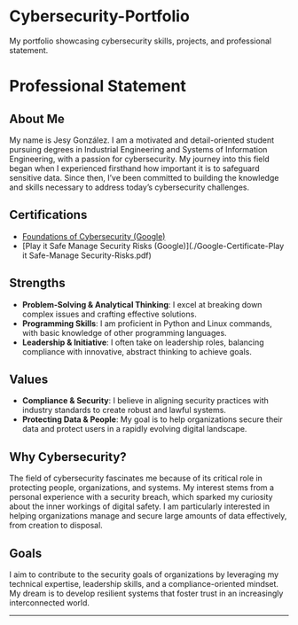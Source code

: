 # Cybersecurity-Portfolio
My portfolio showcasing cybersecurity skills, projects, and professional statement.
# Professional Statement

## About Me
My name is Jesy González. I am a motivated and detail-oriented student pursuing degrees in Industrial Engineering and Systems of Information Engineering, with a passion for cybersecurity. My journey into this field began when I experienced firsthand how important it is to safeguard sensitive data. Since then, I’ve been committed to building the knowledge and skills necessary to address today’s cybersecurity challenges.  

## Certifications
- [Foundations of Cybersecurity (Google)](./Foundations_of_Cybersecurity_Certificate.pdf)
- [Play it Safe Manage Security Risks (Google)](./Google-Certificate-Play it Safe-Manage Security-Risks.pdf)




## Strengths
- **Problem-Solving & Analytical Thinking**: I excel at breaking down complex issues and crafting effective solutions.  
- **Programming Skills**: I am proficient in Python and Linux commands, with basic knowledge of other programming languages.  
- **Leadership & Initiative**: I often take on leadership roles, balancing compliance with innovative, abstract thinking to achieve goals.  

## Values
- **Compliance & Security**: I believe in aligning security practices with industry standards to create robust and lawful systems.  
- **Protecting Data & People**: My goal is to help organizations secure their data and protect users in a rapidly evolving digital landscape.  

## Why Cybersecurity?
The field of cybersecurity fascinates me because of its critical role in protecting people, organizations, and systems. My interest stems from a personal experience with a security breach, which sparked my curiosity about the inner workings of digital safety. I am particularly interested in helping organizations manage and secure large amounts of data effectively, from creation to disposal.

## Goals
I aim to contribute to the security goals of organizations by leveraging my technical expertise, leadership skills, and a compliance-oriented mindset. My dream is to develop resilient systems that foster trust in an increasingly interconnected world.

---
